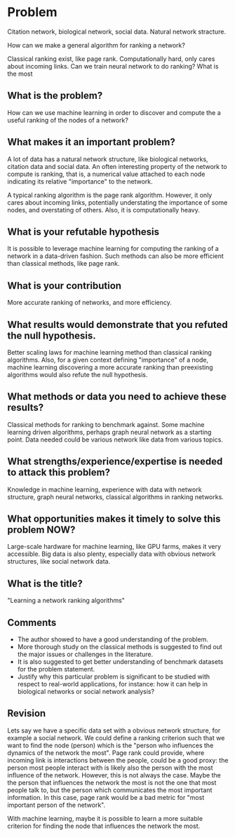 # Problem
Citation network, biological network, social data. Natural network stracture.

How can we make a general algorithm for ranking a network?

Classical ranking exist, like page rank. Computationally hard, only cares about incoming links. Can we train neural network to do ranking? What is the most 

## What is the problem?

How can we use machine learning in order to discover and compute the a useful ranking of the nodes of a network?

## What makes it an important problem?

A lot of data has a natural network structure, like biological networks, citation data and social data. An often interesting property of the network to compute is ranking, that is, a numerical value attached to each node indicating its relative "importance" to the network.

A typical ranking algorithm is the page rank algorithm. However, it only cares about incoming links, potentially understating the importance of some nodes, and overstating of others. Also, it is computationally heavy.


## What is your refutable hypothesis
It is possible to leverage machine learning for computing the ranking of a network in a data-driven fashion. Such methods can also be more efficient than classical methods, like page rank.

## What is your contribution
More accurate ranking of networks, and more efficiency.

## What results would demonstrate that you refuted the null hypothesis.
Better scaling laws for machine learning method than classical ranking algorithms. Also, for a given context defining "importance" of a node, machine learning discovering a more accurate ranking than preexisting algorithms would also refute the null hypothesis.

## What methods or data you need to achieve these results?
Classical methods for ranking to benchmark against. Some machine learning driven algorithms, perhaps graph neural network as a starting point. Data needed could be various network like data from various topics.

## What strengths/experience/expertise is needed to attack this problem?

Knowledge in machine learning, experience with data with network structure, graph neural networks, classical algorithms in ranking networks.

## What opportunities makes it timely to solve this problem NOW?

Large-scale hardware for machine learning, like GPU farms, makes it very accessible. Big data is also plenty, especially data with obvious network structures, like social network data. 

## What is the title?
"Learning a network ranking algorithms"
  
## Comments

- The author showed to have a good understanding of the problem.
- More thorough study on the classical methods is suggested to find out the major issues or challenges in the literature.
- It is also suggested to get better understanding of benchmark datasets for the problem statement. 
- Justify why this particular problem is significant to be studied with respect to real-world applications, for instance: how it can help in biological networks or social network analysis?


## Revision

Lets say we have a specific data set with a obvious network structure, for example a social network. We could define a ranking criterion such that we want to find the node (person) which is the "person who influences the dynamics of the network the most". Page rank could provide, where incoming link is interactions between the people, could be a good proxy: the person most people interact with is likely also the person with the most influence of the network. However, this is not always the case. Maybe the the person that influences the network the most is not the one that most people talk to, but the person which communicates the most important information. In this case, page rank would be a bad metric for "most important person of the network". 

With machine learning, maybe it is possible to learn a more suitable criterion for finding the node that influences the network the most.